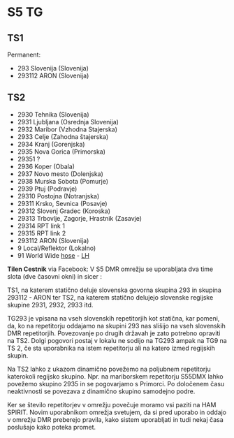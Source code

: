 # S5 TG


## TS1
Permanent:
 * 293 Slovenija (Slovenija)
 * 293112 ARON (Slovenija)


## TS2


* 2930 Tehnika (Slovenija)
* 2931 Ljubljana (Osrednja Slovenija)
* 2932 Maribor (Vzhodna Stajerska) 
* 2933 Celje (Zahodna štajerska)
* 2934 Kranj (Gorenjska)
* 2935 Nova Gorica (Primorska)
* 29351 ?
* 2936 Koper (Obala)
* 2937 Novo mesto (Dolenjska)
* 2938 Murska Sobota (Pomurje)
* 2939 Ptuj (Podravje)
* 29310 Postojna (Notranjska)
* 29311 Krsko, Sevnica (Posavje)
* 29312 Slovenj Gradec (Koroska)
* 29313 Trbovlje, Zagorje, Hrastnik (Zasavje)
* 29314 RPT link 1
* 29315 RPT link 2
* 293112 ARON (Slovenija)
* 9 Local/Reflektor (Lokalno)
* 91 World Wide [hose](https://hose.brandmeister.network/group/91/) - [LH](https://brandmeister.network/?page=lh&jsonquery=%7B%22condition%22%3A%22AND%22%2C%22rules%22%3A%5B%7B%22id%22%3A%22DestinationID%22%2C%22field%22%3A%22DestinationID%22%2C%22type%22%3A%22integer%22%2C%22input%22%3A%22text%22%2C%22operator%22%3A%22equal%22%2C%22value%22%3A%2291%22%7D%5D%7D)

**Tilen Cestnik** via Facebook: V S5 DMR omrežju se uporabljata dva time slota (dve časovni okni) in sicer :

TS1, na katerem statično deluje slovenska govorna skupina 293 in skupina 293112 - ARON ter
TS2, na katerem statično delujejo slovenske regijske skupine 2931, 2932, 2933 itd.

TG293 je vpisana na vseh slovenskih repetitorjih kot statična, kar pomeni, da, ko na repetitorju oddajamo na skupini 293 nas slišijo na vseh slovenskih DMR repetitorjih. Povezovanje po drugih državah je zato potrebno opraviti na TS2. Dolgi pogovori postaj v lokalu ne sodijo na TG293 ampak na TG9 na TS 2, če sta uporabnika na istem repetitorju ali na katero izmed regijskih skupin.

Na TS2 lahko z ukazom dinamično povežemo na poljubnem repetitorju katerokoli regijsko skupino. Npr. na mariborskem repetitorju S55DMX lahko povežemo skupino 2935 in se pogovarjamo s Primorci. Po določenem času neaktivnosti se povezava z dinamično skupino samodejno podre.

Ker se število repetitorjev v omrežju povečuje moramo vsi paziti na HAM SPIRIT. Novim uporabnikom omrežja svetujem, da si pred uporabo in oddajo v omrežju DMR preberejo pravila, kako sistem uporabljati in tudi nekaj časa poslušajo kako poteka promet.
